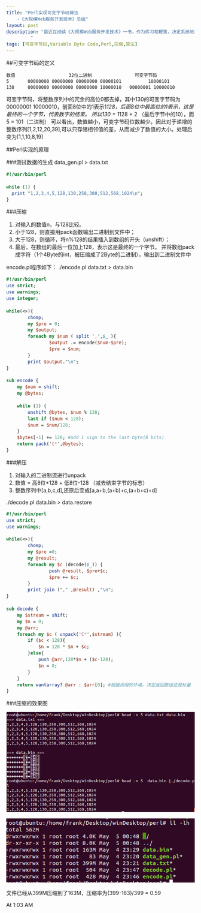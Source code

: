```yaml
---
title: "Perl实现可变字节码算法
	-《大规模Web服务开发技术》总结"
layout: post
description: "最近在阅读《大规模Web服务开发技术》一书，作为练习和鞭策，决定系统地写一写博客，加深理解。本文用Perl实现了可变字节码算法，对递增的整数序列的文本进行了压缩，压缩率能达到59%。
	     "
tags: [可变字节码,Variable Byte Code,Perl,压缩,算法]
---
```

##可变字节码的定义

```
数值	                  32位二进制			    可变字节码
5		00000000 00000000 00000000 00000101 	     10000101
130		00000000 00000000 00000000 10000010	  00000001 10000010
```
可变字节码，将整数序列中的冗余的高位0都去掉，其中130的可变字节码为00000001 10000010，前面8位中的1表示1*128，后面8位中最高位的1表示，这是最终的一个字节，代表数字的结束。
所以130 = 1*128 + 2 （最后字节中的10），而 5 = 101（二进制）
可以看出，数值越小，可变字节码位数越少。因此对于递增的整数序列[1,2,12,20,39],可以只存储相邻值的差，从而减少了数值的大小。处理后变为[1,1,10,8,19]

##Perl实现的原理

###测试数据的生成
data_gen.pl > data.txt

```perl
#!/usr/bin/perl

while (1) {
  print "1,2,3,4,5,128,130,258,300,512,568,1024\n";
}
```

###压缩 
1. 对输入的数值n，与128比较。
2. 小于128，则直接用pack函数输出二进制到文件中；
3. 大于128，则循环，将n%128的结果插入到数组的开头（unshift）；
4. 最后，在数组的最后一位加上128，表示这是最终的一个字节。
并将数组pack成字符（1个4Byte的int，被压缩成了2Byte的二进制），输出到二进制文件中

encode.pl程序如下：
./encode.pl data.txt > data.bin

```perl
#!/usr/bin/perl
use strict;
use warnings;
use integer;

while(<>){
        chomp;
        my $pre = 0;
        my $output;
        foreach my $num ( split ',',$_ ){
                $output .= encode($num-$pre);
                $pre = $num;
        }
        print $output."\n";
}
 
sub encode {
	my $num = shift;
	my @bytes;

	while (1) {
        unshift @bytes, $num % 128;
        last if ($num < 128);
        $num = $num/128;
	}
	$bytes[-1] += 128; #add 1 sign to the last byte(8 bits)
	return pack('C*',@bytes);
}
```

###解压
1. 对输入的二进制流进行unpack
2. 数值 = 高8位*128 + 低8位-128 （减去结束字节的标志）
3. 整数序列中[a,b,c,d],还原后变成[a,a+b,(a+b)+c,(a+b+c)+d]

./decode.pl data.bin > data.restore

```perl
#!/usr/bin/perl
use strict;
use warnings;

while(<>){
        chomp;
        my $pre =0;
        my @result;
        foreach my $c (decode($_)) {
                push @result, $pre+$c;
                $pre += $c;
        }
        print join ("," ,@result) ,"\n";
}

sub decode {
	my $stream = shift;
	my $n = 0;
	my @arr;
	foreach my $c ( unpack('C*',$stream) ){
		if ($c < 128){
			$n = 128 * $n + $c;		
		}else{
			push @arr,128*$n + ($c-128);
			$n = 0;
		}
	}
	return wantarray? @arr : $arr[0]; #根据调用的环境，决定返回数组还是标量
}
```
###压缩的效果图

![setting](/media/file/20140504/process.jpg)

![setting](/media/file/20140504/result.jpg)

文件已经从399M压缩到了163M，压缩率为(399-163)/399 = 0.59


At 1:03 AM

